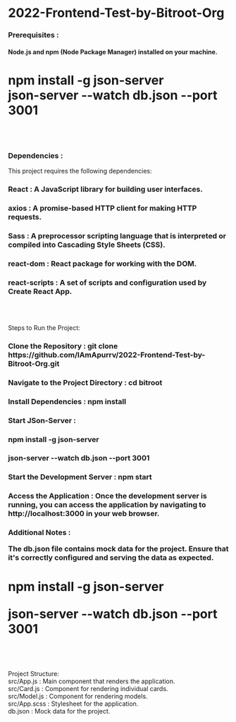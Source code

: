 # 2022-Frontend-Test-by-Bitroot-Org

<h3>Prerequisites :</h3>
<h4>
Node.js and npm (Node Package Manager) installed on your machine.
</h4>

<h1>
npm install -g json-server
<br />
json-server --watch db.json --port 3001
</h1>

<br />
<br />

<h3>Dependencies :</h3>

This project requires the following dependencies:

  <h3>React : A JavaScript library for building user interfaces.</h3>
  
  <h3>axios : A promise-based HTTP client for making HTTP requests.</h3>
  
  <h3>Sass : A preprocessor scripting language that is interpreted or compiled into Cascading Style Sheets (CSS).</h3>
  
  <h3>react-dom : React package for working with the DOM.</h3>
  
  <h3>react-scripts : A set of scripts and configuration used by Create React App.</h3>

<br />
<br />

Steps to Run the Project:
  
  <h3>Clone the Repository : git clone https://github.com/IAmApurrv/2022-Frontend-Test-by-Bitroot-Org.git</h3>
  
  <h3>Navigate to the Project Directory : cd bitroot</h3>
  
  <h3>Install Dependencies : npm install</h3>

  <h3>Start JSon-Server :</h3>
    <h3>npm install -g json-server</h3>
    <h3>json-server --watch db.json --port 3001</h3>
  
  <h3>Start the Development Server : npm start</h3>
  
  <h3>Access the Application : Once the development server is running, you can access the application by navigating to http://localhost:3000 in your web browser.</h3>




<h3>Additional Notes :

The db.json file contains mock data for the project. Ensure that it's correctly configured and serving the data as expected.
</h3>
<h1>
npm install -g json-server

json-server --watch db.json --port 3001
</h1>



<br />
<br />

Project Structure:
<br />
src/App.js : Main component that renders the application.
<br />
src/Card.js : Component for rendering individual cards.
<br />
src/Model.js : Component for rendering models.
<br />
src/App.scss : Stylesheet for the application.
<br />
db.json : Mock data for the project.

